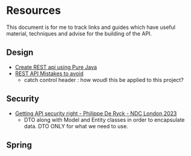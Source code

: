 # Resources

This document is for me to track links and guides which have useful material, techniques and advise for the building of the API.


## Design

- [Create REST api using Pure Java](https://www.boxuk.com/insight/creating-a-rest-api-quickly-using-pure-java/)
- [REST API Mistakes to avoid](https://www.youtube.com/watch?v=JxeTegu4dD8)
  - catch control header : how woudl this be applied to this project?

## Security

- [Getting API security right - Philippe De Ryck - NDC London 2023](https://www.youtube.com/watch?v=7UBm8QFTaq0)
  - DTO along with Model and Entity classes in order to encapsulate data. DTO ONLY for what we need to use.

## Spring


